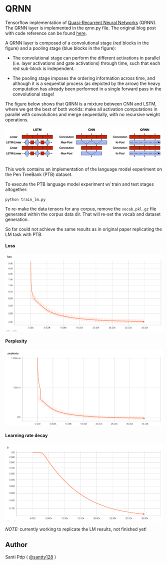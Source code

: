 # QRNN

Tensorflow implementation of [Quasi-Recurrent Neural Networks](https://arxiv.org/abs/1611.01576) (QRNN). The QRNN layer is implemented in the qrnn.py file.
The original blog post with code reference can be found [here](http://metamind.io/research/new-neural-network-building-block-allows-faster-and-more-accurate-text-understanding/).

A QRNN layer is composed of a convolutional stage (red blocks in the figure) and a pooling stage (blue blocks in the figure):

* The convolutional stage can perform the different activations in parallel (i.e. layer activations and gate activations) through time, such that each red sub-block is independent.

* The pooling stage imposes the ordering information across time, and although it is a sequential process (as depicted by the arrow) the heavy computation has already been performed in a single forward pass in the convolutional stage!

The figure below shows that QRNN is a mixture between CNN and LSTM, where we get the best of both worlds: make all activation computations in parallel with convolutions and merge sequentially, with no recursive weight operations.

![qrnn_block](assets/qrnn_block.png)

This work contains an implementation of the language model experiment on the Pen TreeBank (PTB) dataset.

To execute the PTB language model experiment w/ train and test stages altogether:

`python train_lm.py`

To re-make the data tensors for any corpus, remove the `vocab.pkl.gz` file generated
within the corpus data dir. That will re-set the vocab and dataset generation.

So far could not achieve the same results as in original paper replicating the LM task with PTB.

#### Loss

![qrnn_loss](assets/qrnn_loss.png)

#### Perplexity

![qrnn_pplexity](assets/qrnn_pplexity.png)

#### Learning rate decay

![qrnn_lrdecay](assets/qrnn_lrdecay.png)

*NOTE:* currently working to replicate the LM results, not finished yet!

##  Author

Santi Pdp ( [@santty128](https://twitter.com/santty128) )
